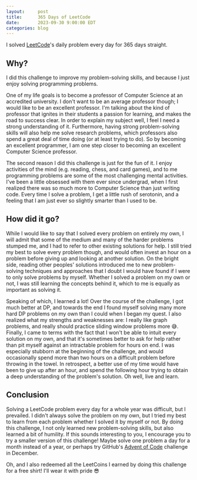```yaml
---
layout:     post
title:      365 Days of LeetCode
date:       2023-09-30 9:00:00 EDT
categories: blog
---
```


I solved [LeetCode](https://leetcode.com/)'s daily problem every day for 365
days straight.

## Why?
I did this challenge to improve my problem-solving skills, and because I just
enjoy solving programming problems.

One of my life goals is to become a professor of Computer Science at an
accredited university. I don't want to be an average professor though; I would
like to be an excellent professor. I'm talking about the kind of professor that
ignites in their students a passion for learning, and makes the road to success
clear. In order to explain my subject well, I feel I need a strong understanding
of it. Furthermore, having strong problem-solving skills will also help me solve
research problems, which professors also spend a great deal of time doing (or at
least trying to do). So by becoming an excellent programmer, I am one step
closer to becoming an excellent Computer Science professor.

The second reason I did this challenge is just for the fun of it. I enjoy
activities of the mind (e.g. reading, chess, and card games), and to me
programming problems are some of the most challenging mental activities. I've
been a little obsessed with them ever since undergrad, when I first realized
there was so much more to Computer Science than just writing code. Every time I
solve a problem, I get a little rush of serotonin, and a feeling that I am just
ever so slightly smarter than I used to be.

## How did it go?
While I would like to say that I solved every problem on entirely my own, I will
admit that some of the medium and many of the harder problems stumped me, and I
had to refer to other existing solutions for help. I still tried my best to
solve every problem though, and would often invest an hour on a problem before
giving up and looking at another solution. On the bright side, reading other
peoples' solutions introduced me to new problem-solving techniques and
approaches that I doubt I would have found if I were to only solve problems by
myself. Whether I solved a problem on my own or not, I was still learning the
concepts behind it, which to me is equally as important as solving it.

Speaking of which, I learned a lot! Over the course of the challenge, I got much
better at DP, and towards the end I found myself solving many more hard DP
problems on my own than I could when I began my quest. I also realized what my
strengths and weaknesses are: I really like graph problems, and really should
practice sliding window problems more 😅. Finally, I came to terms with the fact
that I won't be able to intuit every solution on my own, and that it's sometimes
better to ask for help rather than pit myself against an intractable problem for
hours on end. I was especially stubborn at the beginning of the challenge, and
would occasionally spend more than two hours on a difficult problem before
throwing in the towel. In retrospect, a better use of my time would have been to
give up after an hour, and spend the following hour trying to obtain a deep
understanding of the problem's solution. Oh well, live and learn.

## Conclusion
Solving a LeetCode problem every day for a whole year was difficult, but I
prevailed. I didn't always solve the problem on my own, but I tried my best to
learn from each problem whether I solved it by myself or not. By doing this
challenge, I not only learned new problem-solving skills, but also learned a bit
of humility. If this sounds interesting to you, I encourage you to try a smaller
version of this challenge! Maybe solve one problem a day for a month instead of
a year, or perhaps try GitHub's [Advent of Code](https://adventofcode.com/)
challenge in December.

Oh, and I also redeemed all the LeetCoins I earned by doing this challenge for a
free shirt! I'll wear it with pride 😎